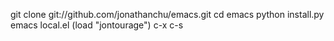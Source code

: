 git clone git://github.com/jonathanchu/emacs.git
cd emacs
python install.py
emacs local.el
(load "jontourage")
c-x c-s
